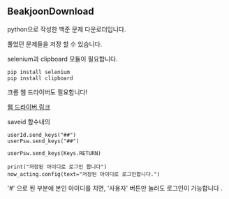 BeakjoonDownload
---

python으로 작성한 백준 문제 다운로더입니다.

풀었던 문제들을 저장 할 수 있습니다.

selenium과 clipboard 모듈이 필요합니다.

    pip install selenium
    pip install clipboard

크롬 웹 드라이버도 필요합니다!

[웹 드라이버 링크](https://chromedriver.chromium.org/downloads)




saveid 함수내의 

    userId.send_keys("##")
    userPsw.send_keys("##")

    userPsw.send_keys(Keys.RETURN)

    print("저장된 아이디로 로그인 합니다")
    now_acting.config(text="저장된 아이디로 로그인합니다.")

'#' 으로 된 부분에 본인 아이디를 치면, '사용자' 버튼만 눌러도 로그인이 가능합니다 .
